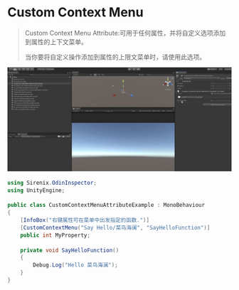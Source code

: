 # Custom Context Menu

> Custom Context Menu Attribute:可用于任何属性，并将自定义选项添加到属性的上下文菜单。
>
> 当你要将自定义操作添加到属性的上限文菜单时，请使用此选项。

![img](../image/CustomContextMenu/post-541-5fb7d6ed48c13.gif)

```cs
using Sirenix.OdinInspector;
using UnityEngine;

public class CustomContextMenuAttributeExample : MonoBehaviour
{
    [InfoBox("右键属性可在菜单中出发指定的函数.")]
    [CustomContextMenu("Say Hello/菜鸟海澜", "SayHelloFunction")]
    public int MyProperty;

    private void SayHelloFunction()
    {
        Debug.Log("Hello 菜鸟海澜");
    }
}
```